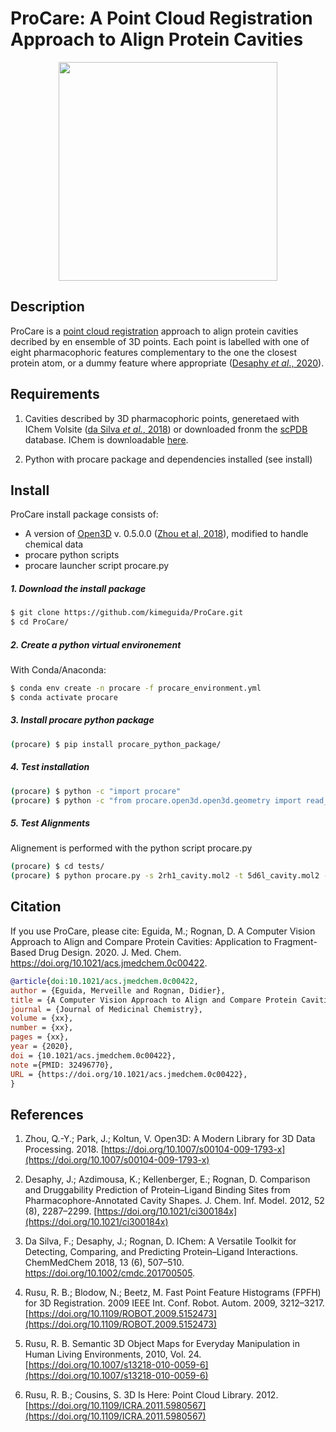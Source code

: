 # ProCare: A Point Cloud Registration Approach to Align Protein Cavities
<p align="center">
<img src="https://github.com/kimeguida/ProCare/blob/master/docs/_img/procare.png" width="350" />
</p>

## Description
ProCare is a [point cloud registration](https://en.wikipedia.org/wiki/Point_set_registration) approach to align protein cavities decribed by en ensemble of 3D points. Each point is labelled with one of eight pharmacophoric features complementary to the one the closest protein atom, or a dummy feature where appropriate ([Desaphy *et al*., 2020]( https://doi.org/10.1021/ci300184x)).

## Requirements
1) Cavities described by 3D pharmacophoric points, generetaed with IChem Volsite ([da Silva *et al.*, 2018](https://doi.org/10.1002/cmdc.20170050)) or downloaded fronm the [scPDB](bioinfo-pharma.u-strasbg.fr/scPDB/) database. 
IChem is downloadable [here](http://bioinfo-pharma.u-strasbg.fr/labwebsite/download.html).

2) Python with procare package and dependencies installed (see install)


## Install
ProCare install package consists of:
- A version of [Open3D](http://www.open3d.org/) v. 0.5.0.0 ([Zhou et al, 2018](https://doi.org/10.1007/s00104-009-1793-x)), modified to handle chemical data
- procare python scripts
- procare launcher script procare.py


##### 1. Download the install package
``` bash
$ git clone https://github.com/kimeguida/ProCare.git
$ cd ProCare/
```
##### 2. Create a python virtual environement
With Conda/Anaconda:
``` bash
$ conda env create -n procare -f procare_environment.yml
$ conda activate procare
```
##### 3. Install procare python package
``` bash
(procare) $ pip install procare_python_package/
```
##### 4. Test installation
``` bash
(procare) $ python -c "import procare"
(procare) $ python -c "from procare.open3d.open3d.geometry import read_point_cloud"
```
##### 5. Test Alignments
Alignement is performed with the python script procare.py
``` bash
(procare) $ cd tests/
(procare) $ python procare.py -s 2rh1_cavity.mol2 -t 5d6l_cavity.mol2 --transform
```

## Citation
If you use ProCare, please cite:
Eguida, M.; Rognan, D. A Computer Vision Approach to Align and Compare Protein Cavities: Application to Fragment-Based Drug Design. 2020. J. Med. Chem. https://doi.org/10.1021/acs.jmedchem.0c00422.
``` bib
@article{doi:10.1021/acs.jmedchem.0c00422,
author = {Eguida, Merveille and Rognan, Didier},
title = {A Computer Vision Approach to Align and Compare Protein Cavities: Application to Fragment-Based Drug Design},
journal = {Journal of Medicinal Chemistry},
volume = {xx},
number = {xx},
pages = {xx},
year = {2020},
doi = {10.1021/acs.jmedchem.0c00422},
note ={PMID: 32496770},
URL = {https://doi.org/10.1021/acs.jmedchem.0c00422},
}
```
## References

1. Zhou, Q.-Y.; Park, J.; Koltun, V. Open3D: A Modern Library for 3D Data Processing. 2018. [https://doi.org/10.1007/s00104-009-1793-x](https://doi.org/10.1007/s00104-009-1793-x)

2. Desaphy, J.; Azdimousa, K.; Kellenberger, E.; Rognan, D. Comparison and Druggability Prediction of Protein–Ligand Binding Sites from Pharmacophore-Annotated Cavity Shapes. J. Chem. Inf. Model. 2012, 52 (8), 2287–2299. [https://doi.org/10.1021/ci300184x](https://doi.org/10.1021/ci300184x)

3. Da Silva, F.; Desaphy, J.; Rognan, D. IChem: A Versatile Toolkit for Detecting, Comparing, and Predicting Protein–Ligand Interactions. ChemMedChem 2018, 13 (6), 507–510. https://doi.org/10.1002/cmdc.201700505.

4. Rusu, R. B.; Blodow, N.; Beetz, M. Fast Point Feature Histograms (FPFH) for 3D Registration. 2009 IEEE Int. Conf. Robot. Autom. 2009, 3212–3217. [https://doi.org/10.1109/ROBOT.2009.5152473](https://doi.org/10.1109/ROBOT.2009.5152473)

5. Rusu, R. B. Semantic 3D Object Maps for Everyday Manipulation in Human Living Environments, 2010, Vol. 24. [https://doi.org/10.1007/s13218-010-0059-6](https://doi.org/10.1007/s13218-010-0059-6)

6. Rusu, R. B.; Cousins, S. 3D Is Here: Point Cloud Library. 2012. [https://doi.org/10.1109/ICRA.2011.5980567](https://doi.org/10.1109/ICRA.2011.5980567)


